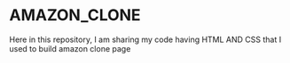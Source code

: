 # AMAZON_CLONE
Here in this repository, I am sharing my code having HTML AND CSS that I used to build amazon clone page 
